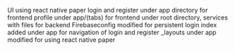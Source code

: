 UI using react native paper
login and register under app directory for frontend
profile under app/(tabs) for frontend
under root directory, services with files for backend
Firebaseconfig modified for persistent login
index added under app for navigation of login and register
_layouts under app modified for using react native paper
